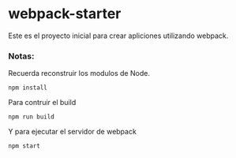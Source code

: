 # webpack-starter

Este es el proyecto inicial para crear 
apliciones utilizando webpack.

### Notas:

Recuerda reconstruir los modulos de Node.

```
npm install
```

Para contruir el build

```
npm run build
```

Y para ejecutar el servidor de webpack

```
npm start
```